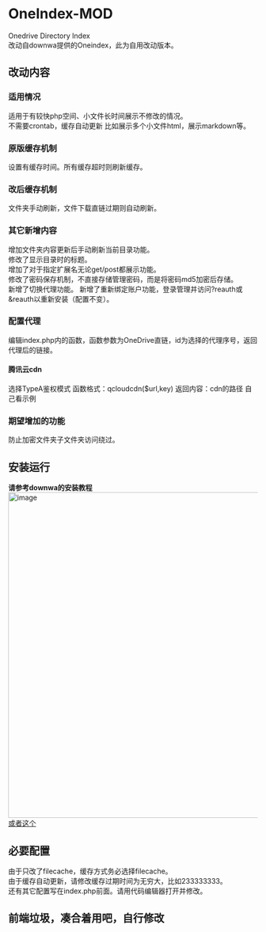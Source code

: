 # OneIndex-MOD  
Onedrive Directory Index  
改动自downwa提供的Oneindex，此为自用改动版本。  

## 改动内容  
### 适用情况  
适用于有较快php空间、小文件长时间展示不修改的情况。  
不需要crontab，缓存自动更新
比如展示多个小文件html，展示markdown等。
### 原版缓存机制  
设置有缓存时间。所有缓存超时则刷新缓存。
### 改后缓存机制  
文件夹手动刷新，文件下载直链过期则自动刷新。
### 其它新增内容
增加文件夹内容更新后手动刷新当前目录功能。  
修改了显示目录时的标题。  
增加了对于指定扩展名无论get/post都展示功能。  
修改了密码保存机制，不直接存储管理密码，而是将密码md5加密后存储。  
新增了切换代理功能。 
新增了重新绑定账户功能，登录管理并访问?reauth或&reauth以重新安装（配置不变）。  
### 配置代理
编辑index.php内的函数，函数参数为OneDrive直链，id为选择的代理序号，返回代理后的链接。
#### 腾讯云cdn
选择TypeA鉴权模式
函数格式：qcloudcdn($url,key)
返回内容：cdn的路径
自己看示例

### 期望增加的功能  
防止加密文件夹子文件夹访问绕过。  

## 安装运行
**请参考downwa的安装教程**  
<img width="658" alt="image" src="https://raw.githubusercontent.com/donwa/oneindex/files/images/install.gif">  
[或者这个](https://steven53.top/web/251/)  

## 必要配置
由于只改了filecache，缓存方式务必选择filecache。  
由于缓存自动更新，请修改缓存过期时间为无穷大，比如233333333。  
还有其它配置写在index.php前面。请用代码编辑器打开并修改。  

## 前端垃圾，凑合着用吧，自行修改
